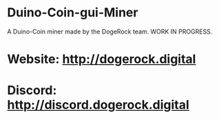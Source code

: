 # Duino-Coin-gui-Miner
A Duino-Coin miner made by the DogeRock team. WORK IN PROGRESS.

# Website: http://dogerock.digital
# Discord: http://discord.dogerock.digital
